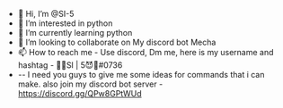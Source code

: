 - 👋 Hi, I’m @SI-5
- 👀 I’m interested in python
- 🌱 I’m currently learning python
- 💞️ I’m looking to collaborate on My discord bot Mecha
- 📫 How to reach me - Use discord, Dm me, here is my username and hashtag - 🚫😈SI | 5😈🚫#0736
- --  I need you guys to give me some ideas for commands that i can make. also join my discord bot server - https://discord.gg/QPw8GPtWUd
<!---
SI593/SI593 is a ✨ special ✨ repository because its `README.md` (this file) appears on your GitHub profile.
You can click the Preview link to take a look at your changes.
--->
